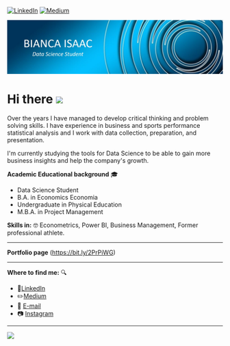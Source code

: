 [![LinkedIn](https://img.shields.io/badge/LinkedIn-biancaisaac-blue.svg)](https://www.linkedin.com/in/bianca-rodrigues-isaac/) [![Medium](https://img.shields.io/badge/Medium-biancaisaac-green)](https://biancarisaac.medium.com/)


<p align="center">
  <img src="https://github.com/bianca-isaac/Portfolio/blob/main/Capa_github.jpg" >
</p>

# Hi there <img src="https://raw.githubusercontent.com/iampavangandhi/iampavangandhi/master/gifs/Hi.gif" width="30px"></h2> 




Over the years I have managed to develop critical thinking and problem solving skills.
I have experience in business and sports performance statistical analysis and I work with data collection, preparation, and presentation.


I'm currently studying the tools for Data Science to be able to gain more business insights and help the company's growth.


**Academic Educational background** 🎓
* Data Science Student 
* B.A. in Economics Economia
* Undergraduate in Physical Education
* M.B.A. in Project Management 



**Skills in:** 🤓 
Econometrics, Power BI, Business Management, Former professional athlete.

---


**Portfolio page** (https://bit.ly/2PrPiWG)

---

**Where to find me:** 🔍
* :briefcase:[LinkedIn](https://www.linkedin.com/in/bianca-rodrigues-isaac/)
* :pencil2:[Medium](https://biancarisaac.medium.com/) 
* :email: [E-mail](mailto:biancarisaac@gmail.com)
* :camera: [Instagram](https://www.instagram.com/bia.isaac/)

---

![](https://komarev.com/ghpvc/?username=bianca-isaac&color=yellowgreen&style=flat)



